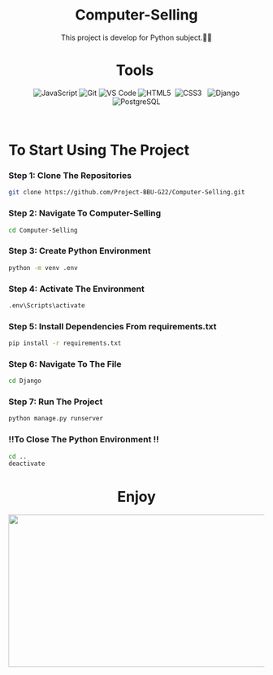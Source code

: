 <div align="center">
  
# Computer-Selling

This project is develop for Python subject.🐍🐍

# Tools 


![JavaScript](https://img.shields.io/badge/JavaScript-F7DF1E?style=for-the-badge&logo=javascript&logoColor=black)
![Git](https://img.shields.io/badge/Git-F05032?style=for-the-badge&logo=git&logoColor=white) 
![VS Code](https://img.shields.io/badge/VS_Code-007ACC?style=for-the-badge&logo=visual-studio-code&logoColor=white) 
![HTML5](https://img.shields.io/badge/HTML5-E34F26?style=for-the-badge&logo=html5&logoColor=white) 
![CSS3](https://img.shields.io/badge/CSS3-1572B6?style=for-the-badge&logo=css3&logoColor=white)  
![Django](https://img.shields.io/badge/Django-092E20?style=for-the-badge&logo=django&logoColor=white)  
![PostgreSQL](https://img.shields.io/badge/PostgreSQL-4169E1?style=for-the-badge&logo=postgresql&logoColor=white) 

</div>
<br>

# To Start Using The Project 


### Step 1: Clone The Repositories

```sh
git clone https://github.com/Project-BBU-G22/Computer-Selling.git
```

### Step 2: Navigate To Computer-Selling

```sh
cd Computer-Selling
```

### Step 3: Create Python Environment

```sh
python -m venv .env
```

### Step 4: Activate The Environment

```sh
.env\Scripts\activate
```


### Step 5: Install Dependencies From requirements.txt

```sh
pip install -r requirements.txt
```

### Step 6: Navigate To The File 

```sh
cd Django
```

### Step 7: Run The Project

```sh
python manage.py runserver
```

### ‼️To Close The Python Environment ‼️

```sh
cd ..
deactivate
```

<div align="center">

# Enjoy 

<!---  <img height="300" src="https://i.imgflip.com/65efzo.gif"  />  --->
<img height="300" width="700" src="https://i.pinimg.com/originals/43/5f/6d/435f6d95a347985d8796b4943a1d7b1c.gif"  /> 

</div>


